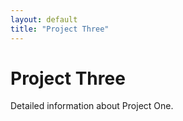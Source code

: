 ```yaml
---
layout: default
title: "Project Three"
---
```


# Project Three

Detailed information about Project One.
